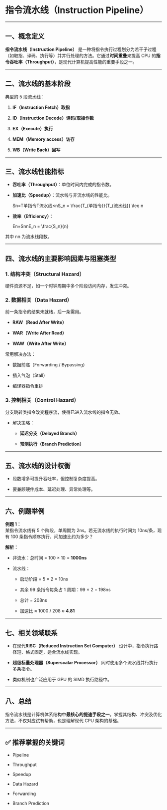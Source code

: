 # 指令流水线（Instruction Pipeline）

---

## 一、概念定义

**指令流水线（Instruction Pipeline）** 是一种将指令执行过程划分为若干子过程（如取指、译码、执行等）并并行处理的方法。它通过**时间重叠**来提高 CPU 的**指令吞吐率（Throughput）**，是现代计算机提高性能的重要手段之一。

---

## 二、流水线的基本阶段

典型的 5 段流水线：

1. **IF（Instruction Fetch）取指**
    
2. **ID（Instruction Decode）译码/取操作数**
    
3. **EX（Execute）执行**
    
4. **MEM（Memory access）访存**
    
5. **WB（Write Back）回写**
    

---

## 三、流水线性能指标

- **吞吐率（Throughput）**：单位时间内完成的指令数。
    
- **加速比（Speedup）**：流水线与非流水线的性能比。
    
    Sn=T单指令T流水线≤nS_n = \frac{T_{单指令}}{T_{流水线}} \leq n
- **效率（Efficiency）**：
    
    En=SnnE_n = \frac{S_n}{n}

其中 nn 为流水线段数。

---

## 四、流水线的主要影响因素与阻塞类型

### 1. **结构冲突（Structural Hazard）**

硬件资源不足，如一个时钟周期中多个阶段访问内存，发生冲突。

### 2. **数据相关（Data Hazard）**

前一条指令的结果未就绪，后一条需用。

- **RAW（Read After Write）**
    
- **WAR（Write After Read）**
    
- **WAW（Write After Write）**
    

常用解决办法：

- 数据前递（Forwarding / Bypassing）
    
- 插入气泡（Stall）
    
- 编译器指令重排
    

### 3. **控制相关（Control Hazard）**

分支跳转类指令改变程序流，使得已进入流水线的指令无效。

- 解决策略：
    
    - **延迟分支（Delayed Branch）**
        
    - **预测执行（Branch Prediction）**
        

---

## 五、流水线的设计权衡

- 段数增多可提升吞吐率，但控制复杂度提高。
    
- 要兼顾硬件成本、延迟处理、异常处理等。
    

---

## 六、例题举例

**例题 1：**  
某指令流水线有 5 个阶段，单周期为 2ns。若无流水线的执行时间为 10ns/条，现有 100 条指令顺序执行，问加速比约为多少？

**解析：**

- 非流水：总时间 = 100 × 10 = **1000ns**
    
- 流水线：
    
    - 启动阶段 = 5 × 2 = 10ns
        
    - 其余 99 条指令每条占 1 周期：99 × 2 = 198ns
        
    - 总计 = 208ns
        
    - 加速比 ≈ 1000 / 208 ≈ **4.81**
        

---

## 七、相关领域联系

- 在现代**RISC（Reduced Instruction Set Computer）** 设计中，指令执行路径短、格式固定，适合流水线实现。
    
- **超级标量处理器（Superscalar Processor）** 同时使用多个流水线并行执行多条指令。
    
- 类似机制也广泛应用于 GPU 的 SIMD 执行路径中。
    

---

## 八、总结

指令流水线是计算机体系结构中**最核心的提速手段之一**。掌握其结构、冲突及优化方法，不仅对应试有帮助，也是理解现代 CPU 架构的基础。

---

## ✅ 推荐掌握的关键词

- Pipeline
    
- Throughput
    
- Speedup
    
- Data Hazard
    
- Forwarding
    
- Branch Prediction
    